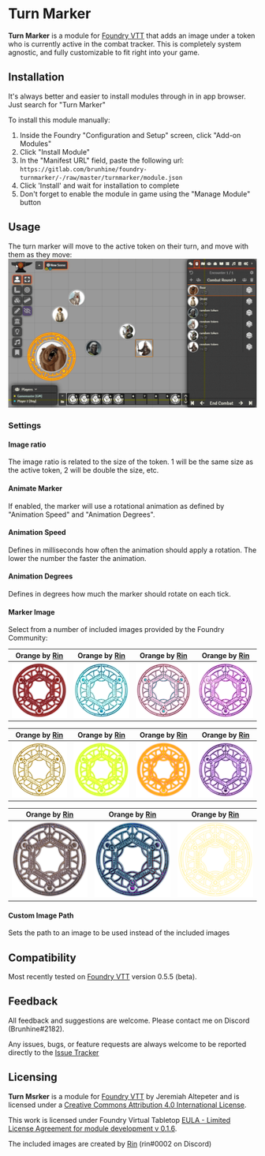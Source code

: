 # Turn Marker
**Turn Marker** is a module for [Foundry VTT](https://foundryvtt.com/ "Foundry VTT") that adds an image under a token who is currently active in the combat tracker. This is completely system agnostic, and fully customizable to fit right into your game.

## Installation
It's always better and easier to install modules through in in app browser. Just search for "Turn Marker"

To install this module manually:
1. Inside the Foundry "Configuration and Setup" screen, click "Add-on Modules"
2. Click "Install Module"
3. In the "Manifest URL" field, paste the following url:
`https://gitlab.com/brunhine/foundry-turnmarker/-/raw/master/turnmarker/module.json`
4. Click 'Install' and wait for installation to complete
5. Don't forget to enable the module in game using the "Manage Module" button

## Usage
The turn marker will move to the active token on their turn, and move with them as they move:
![example](/examples/example.gif)

### Settings
#### Image ratio
The image ratio is related to the size of the token. 1 will be the same size as the active token, 2 will be double the size, etc.
#### Animate Marker
If enabled, the marker will use a rotational animation as defined by "Animation Speed" and "Animation Degrees".
#### Animation Speed
Defines in milliseconds how often the animation should apply a rotation. The lower the number the faster the animation.
#### Animation Degrees
Defines in degrees how much the marker should rotate on each tick.
#### Marker Image
Select from a number of included images provided by the Foundry Community:

|Orange by [Rin](https://foundryvtt.com/community/rin)|Orange by [Rin](https://foundryvtt.com/community/rin)|Orange by [Rin](https://foundryvtt.com/community/rin)|Orange by [Rin](https://foundryvtt.com/community/rin)|
|--|--|--|--|
|<img src="turnmarker/images/bloody.png" width="200" />|<img src="turnmarker/images/blue.png" width="200" />|<img src="turnmarker/images/bluered.png" width="200" />|<img src="turnmarker/images/chromaticPink.png" width="200" />|

|Orange by [Rin](https://foundryvtt.com/community/rin)|Orange by [Rin](https://foundryvtt.com/community/rin)|Orange by [Rin](https://foundryvtt.com/community/rin)|Orange by [Rin](https://foundryvtt.com/community/rin)|
|--|--|--|--|
|<img src="turnmarker/images/gold.png" width="200" />|<img src="turnmarker/images/green.png" width="200" />|<img src="turnmarker/images/orange.png" width="200" />|<img src="turnmarker/images/space.png" width="200" />|

|Orange by [Rin](https://foundryvtt.com/community/rin)|Orange by [Rin](https://foundryvtt.com/community/rin)|Orange by [Rin](https://foundryvtt.com/community/rin)|
|--|--|--|
|<img src="turnmarker/images/space2.png" width="200" />|<img src="turnmarker/images/space3.png" width="200" />|<img src="turnmarker/images/white.png" width="200" />|

#### Custom Image Path
Sets the path to an image to be used instead of the included images

## Compatibility
Most recently tested on [Foundry VTT](https://foundryvtt.com/ "Foundry VTT") version 0.5.5 (beta).

## Feedback
All feedback and suggestions are welcome. Please contact me on Discord (Brunhine#2182).

Any issues, bugs, or feature requests are always welcome to be reported directly to the [Issue Tracker](https://gitlab.com/brunhine/foundry-turnmarker/-/issues "Issue Tracker")

## Licensing
**Turn Msrker** is a module for [Foundry VTT](https://foundryvtt.com/ "Foundry VTT") by Jeremiah Altepeter and is licensed under a [Creative Commons Attribution 4.0 International License](http://creativecommons.org/licenses/by/4.0/).

This work is licensed under Foundry Virtual Tabletop [EULA - Limited License Agreement for module development v 0.1.6](https://foundryvtt.com/article/license/).

The included images are created by [Rin](https://foundryvtt.com/community/rin) (rin#0002 on Discord)
